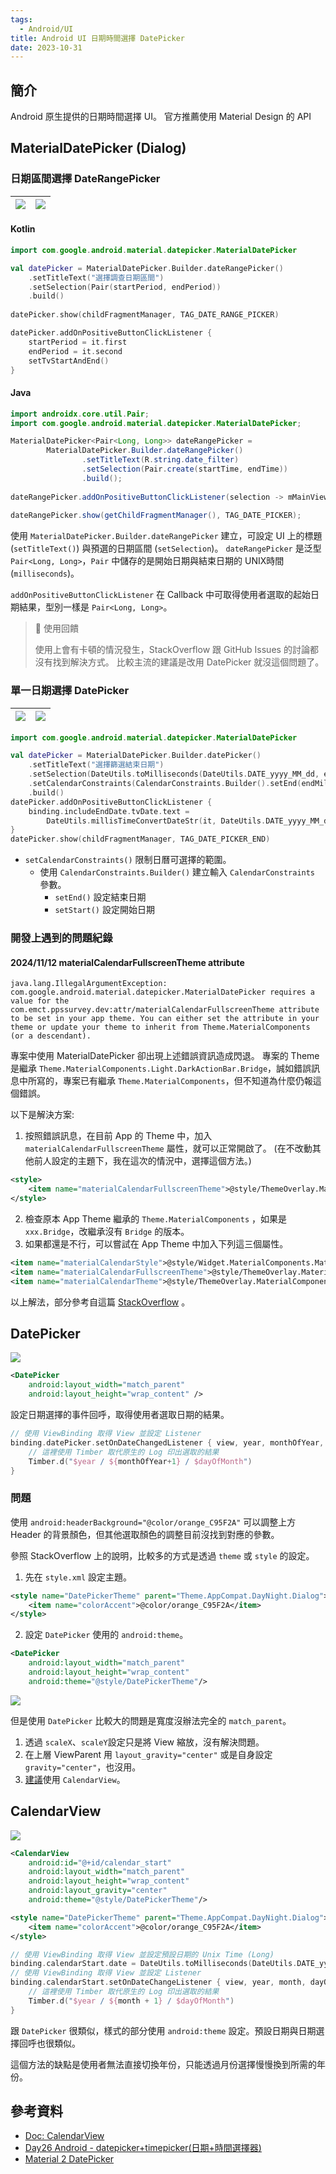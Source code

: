 ```yaml
---
tags:
  - Android/UI
title: Android UI 日期時間選擇 DatePicker
date: 2023-10-31
---
```


## 簡介

Android 原生提供的日期時間選擇 UI。
官方推薦使用 Material Design 的 API

## MaterialDatePicker (Dialog)

### 日期區間選擇 DateRangePicker

| ![](attachments/img-material-datepicker-range-1.png) | ![](attachments/img-material-datepicker-range-2.png)    |
| ------------------------------------------- | ------------------------------------------- |

#### Kotlin

```kotlin
import com.google.android.material.datepicker.MaterialDatePicker

val datePicker = MaterialDatePicker.Builder.dateRangePicker()  
    .setTitleText("選擇調查日期區間")  
    .setSelection(Pair(startPeriod, endPeriod))  
    .build()
    
datePicker.show(childFragmentManager, TAG_DATE_RANGE_PICKER)

datePicker.addOnPositiveButtonClickListener {  
    startPeriod = it.first  
    endPeriod = it.second  
    setTvStartAndEnd()  
}
```

#### Java

```java
import androidx.core.util.Pair;
import com.google.android.material.datepicker.MaterialDatePicker;

MaterialDatePicker<Pair<Long, Long>> dateRangePicker =  
        MaterialDatePicker.Builder.dateRangePicker()  
                .setTitleText(R.string.date_filter)  
                .setSelection(Pair.create(startTime, endTime))  
                .build();  
  
dateRangePicker.addOnPositiveButtonClickListener(selection -> mMainViewModel.setFilterPeriod(selection));  
  
dateRangePicker.show(getChildFragmentManager(), TAG_DATE_PICKER);
```

使用 `MaterialDatePicker.Builder.dateRangePicker` 建立，可設定 UI 上的標題 (`setTitleText()`) 與預選的日期區間 (`setSelection`)。
`dateRangePicker` 是泛型 `Pair<Long, Long>`，`Pair`  中儲存的是開始日期與結束日期的 UNIX時間(`milliseconds`)。

`addOnPositiveButtonClickListener` 在 Callback 中可取得使用者選取的起始日期結果，型別一樣是 `Pair<Long, Long>`。

> 📢 使用回饋
> 
> 使用上會有卡頓的情況發生，StackOverflow 跟 GitHub Issues 的討論都沒有找到解決方式。
> 比較主流的建議是改用 DatePicker 就沒這個問題了。

### 單一日期選擇 DatePicker

|  ![](attachments/img-datepicker-single-1.png)   | ![](attachments/img-datepicker-single-2.png)    |
| --- | --- |

```kotlin
import com.google.android.material.datepicker.MaterialDatePicker

val datePicker = MaterialDatePicker.Builder.datePicker()  
    .setTitleText("選擇篩選結束日期")  
    .setSelection(DateUtils.toMilliseconds(DateUtils.DATE_yyyy_MM_dd, endDate))
    .setCalendarConstraints(CalendarConstraints.Builder().setEnd(endMillis).build())
    .build()
datePicker.addOnPositiveButtonClickListener {  
    binding.includeEndDate.tvDate.text =  
        DateUtils.millisTimeConvertDateStr(it, DateUtils.DATE_yyyy_MM_dd)  
}  
datePicker.show(childFragmentManager, TAG_DATE_PICKER_END)
```

- `setCalendarConstraints()` 限制日曆可選擇的範圍。
	- 使用 `CalendarConstraints.Builder()` 建立輸入 `CalendarConstraints` 參數。
		- `setEnd()` 設定結束日期
		- `setStart()` 設定開始日期

### 開發上遇到的問題紀錄

#### 2024/11/12 materialCalendarFullscreenTheme attribute

```
java.lang.IllegalArgumentException: com.google.android.material.datepicker.MaterialDatePicker requires a value for the com.emct.ppssurvey.dev:attr/materialCalendarFullscreenTheme attribute to be set in your app theme. You can either set the attribute in your theme or update your theme to inherit from Theme.MaterialComponents (or a descendant).
```

專案中使用 MaterialDatePicker  卻出現上述錯誤資訊造成閃退。
專案的 Theme 是繼承 `Theme.MaterialComponents.Light.DarkActionBar.Bridge`，誠如錯誤訊息中所寫的，專案已有繼承 `Theme.MaterialComponents`，但不知道為什麼仍報這個錯誤。

以下是解決方案:

1. 按照錯誤訊息，在目前 App 的 Theme 中，加入 `materialCalendarFullscreenTheme` 屬性，就可以正常開啟了。 (在不改動其他前人設定的主題下，我在這次的情況中，選擇這個方法。)

```xml
<style>
	<item name="materialCalendarFullscreenTheme">@style/ThemeOverlay.MaterialComponents.MaterialCalendar.Fullscreen</item>
</style>
```

2. 檢查原本 App Theme 繼承的 `Theme.MaterialComponents` ，如果是 `xxx.Bridge`，改繼承沒有 `Bridge` 的版本。
3. 如果都還是不行，可以嘗試在 App Theme 中加入下列這三個屬性。

```xml
<item name="materialCalendarStyle">@style/Widget.MaterialComponents.MaterialCalendar</item>
<item name="materialCalendarFullscreenTheme">@style/ThemeOverlay.MaterialComponents.MaterialCalendar.Fullscreen</item>
<item name="materialCalendarTheme">@style/ThemeOverlay.MaterialComponents.MaterialCalendar</item>
```

以上解法，部分參考自這篇 [StackOverflow](https://stackoverflow.com/a/60870678/9982091) 。

## DatePicker

![](attachments/img-datepicker-1.png)

```xml
<DatePicker  
    android:layout_width="match_parent"  
    android:layout_height="wrap_content" />
```

設定日期選擇的事件回呼，取得使用者選取日期的結果。

```kotlin
// 使用 ViewBinding 取得 View 並設定 Listener
binding.datePicker.setOnDateChangedListener { view, year, monthOfYear, dayOfMonth ->  
	// 這裡使用 Timber 取代原生的 Log 印出選取的結果
    Timber.d("$year / ${monthOfYear+1} / $dayOfMonth")  
}
```

### 問題

使用 `android:headerBackground="@color/orange_C95F2A"` 可以調整上方 Header 的背景顏色，但其他選取顏色的調整目前沒找到對應的參數。

參照 StackOverflow 上的說明，比較多的方式是透過 `theme` 或 `style` 的設定。

1. 先在 `style.xml` 設定主題。

```xml
<style name="DatePickerTheme" parent="Theme.AppCompat.DayNight.Dialog">  
    <item name="colorAccent">@color/orange_C95F2A</item>  
</style>
```

2. 設定 `DatePicker` 使用的 `android:theme`。

```xml
<DatePicker  
    android:layout_width="match_parent"  
    android:layout_height="wrap_content"  
    android:theme="@style/DatePickerTheme"/>
```

![](attachments/img-datepicker-2.png)

但是使用 `DatePicker` 比較大的問題是寬度沒辦法完全的 `match_parent`。

1. 透過 `scaleX`、`scaleY`設定只是將 View 縮放，沒有解決問題。
2. 在上層 ViewParent 用 `layout_gravity="center"` 或是自身設定 `gravity="center"`，也沒用。
3. [建議](https://stackoverflow.com/q/47467550/9982091)使用 `CalendarView`。

## CalendarView

![](attachments/img-calendar-view-1.png)

```xml
<CalendarView  
    android:id="@+id/calendar_start"  
    android:layout_width="match_parent"  
    android:layout_height="wrap_content"  
    android:layout_gravity="center"  
    android:theme="@style/DatePickerTheme"/>
```

```xml
<style name="DatePickerTheme" parent="Theme.AppCompat.DayNight.Dialog">  
    <item name="colorAccent">@color/orange_C95F2A</item>  
</style>
```

```kotlin
// 使用 ViewBinding 取得 View 並設定預設日期的 Unix Time (Long)
binding.calendarStart.date = DateUtils.toMilliseconds(DateUtils.DATE_yyyy_MM_dd, startDate)
// 使用 ViewBinding 取得 View 並設定 Listener
binding.calendarStart.setOnDateChangeListener { view, year, month, dayOfMonth ->  
    // 這裡使用 Timber 取代原生的 Log 印出選取的結果
    Timber.d("$year / ${month + 1} / $dayOfMonth")
}
```

跟 `DatePicker` 很類似，樣式的部分使用 `android:theme` 設定。預設日期與日期選擇回呼也很類似。

這個方法的缺點是使用者無法直接切換年份，只能透過月份選擇慢慢換到所需的年份。

## 參考資料

- [Doc: CalendarView](https://developer.android.com/reference/android/widget/CalendarView)
- [Day26 Android - datepicker+timepicker(日期+時間選擇器)](https://ithelp.ithome.com.tw/articles/10262937)
- [Material 2 DatePicker](https://m2.material.io/components/date-pickers/android#date-pickers)
